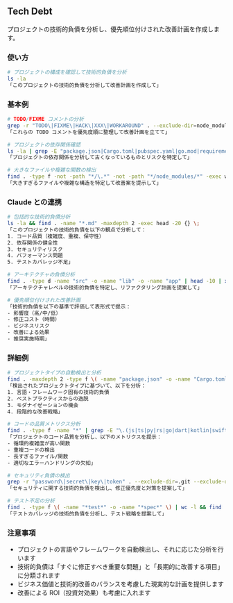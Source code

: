 ## Tech Debt

プロジェクトの技術的負債を分析し、優先順位付けされた改善計画を作成します。

### 使い方

```bash
# プロジェクトの構成を確認して技術的負債を分析
ls -la
「このプロジェクトの技術的負債を分析して改善計画を作成して」
```

### 基本例

```bash
# TODO/FIXME コメントの分析
grep -r "TODO\|FIXME\|HACK\|XXX\|WORKAROUND" . --exclude-dir=node_modules --exclude-dir=.git
「これらの TODO コメントを優先度順に整理して改善計画を立てて」

# プロジェクトの依存関係確認
ls -la | grep -E "package.json|Cargo.toml|pubspec.yaml|go.mod|requirements.txt"
「プロジェクトの依存関係を分析して古くなっているものとリスクを特定して」

# 大きなファイルや複雑な関数の検出
find . -type f -not -path "*/\.*" -not -path "*/node_modules/*" -exec wc -l {} + | sort -rn | head -10
「大きすぎるファイルや複雑な構造を特定して改善案を提示して」
```

### Claude との連携

```bash
# 包括的な技術的負債分析
ls -la && find . -name "*.md" -maxdepth 2 -exec head -20 {} \;
「このプロジェクトの技術的負債を以下の観点で分析して：
1. コード品質（複雑度、重複、保守性）
2. 依存関係の健全性
3. セキュリティリスク
4. パフォーマンス問題
5. テストカバレッジ不足」

# アーキテクチャの負債分析
find . -type d -name "src" -o -name "lib" -o -name "app" | head -10 | xargs ls -la
「アーキテクチャレベルの技術的負債を特定し、リファクタリング計画を提案して」

# 優先順位付けされた改善計画
「技術的負債を以下の基準で評価して表形式で提示：
- 影響度（高/中/低）
- 修正コスト（時間）
- ビジネスリスク
- 改善による効果
- 推奨実施時期」
```

### 詳細例

```bash
# プロジェクトタイプの自動検出と分析
find . -maxdepth 2 -type f \( -name "package.json" -o -name "Cargo.toml" -o -name "pubspec.yaml" -o -name "go.mod" -o -name "pom.xml" \)
「検出されたプロジェクトタイプに基づいて、以下を分析：
1. 言語・フレームワーク固有の技術的負債
2. ベストプラクティスからの逸脱
3. モダナイゼーションの機会
4. 段階的な改善戦略」

# コードの品質メトリクス分析
find . -type f -name "*" | grep -E "\.(js|ts|py|rs|go|dart|kotlin|swift|java)$" | wc -l
「プロジェクトのコード品質を分析し、以下のメトリクスを提示：
- 循環的複雑度が高い関数
- 重複コードの検出
- 長すぎるファイル/関数
- 適切なエラーハンドリングの欠如」

# セキュリティ負債の検出
grep -r "password\|secret\|key\|token" . --exclude-dir=.git --exclude-dir=node_modules | grep -v ".env.example"
「セキュリティに関する技術的負債を検出し、修正優先度と対策を提案して」

# テスト不足の分析
find . -type f \( -name "*test*" -o -name "*spec*" \) | wc -l && find . -type f -name "*.md" | xargs grep -l "test"
「テストカバレッジの技術的負債を分析し、テスト戦略を提案して」
```

### 注意事項

- プロジェクトの言語やフレームワークを自動検出し、それに応じた分析を行います
- 技術的負債は「すぐに修正すべき重要な問題」と「長期的に改善する項目」に分類されます
- ビジネス価値と技術的改善のバランスを考慮した現実的な計画を提供します
- 改善による ROI（投資対効果）も考慮に入れます
